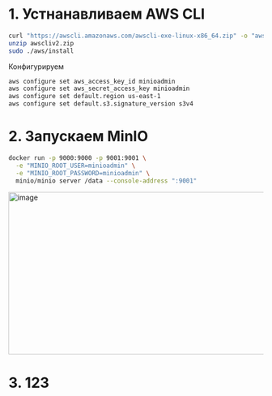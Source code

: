 # 1. Устнанавливаем AWS CLI
  ```sh
  curl "https://awscli.amazonaws.com/awscli-exe-linux-x86_64.zip" -o "awscliv2.zip"
  unzip awscliv2.zip
  sudo ./aws/install
  ```
  Конфигурируем
  ```sh
  aws configure set aws_access_key_id minioadmin
  aws configure set aws_secret_access_key minioadmin
  aws configure set default.region us-east-1
  aws configure set default.s3.signature_version s3v4
  ```
# 2. Запускаем MinIO
  ```sh
  docker run -p 9000:9000 -p 9001:9001 \
    -e "MINIO_ROOT_USER=minioadmin" \
    -e "MINIO_ROOT_PASSWORD=minioadmin" \
    minio/minio server /data --console-address ":9001"
  ```
  <img width="1147" height="320" alt="image" src="https://github.com/user-attachments/assets/c267e601-c8db-4693-9994-dc1e59e6ea86" />

# 3. 123
